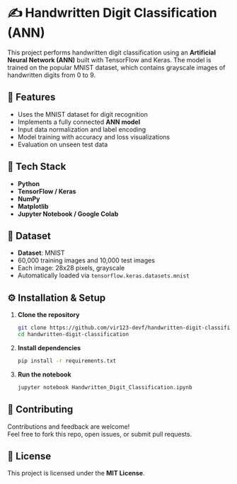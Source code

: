 # ✍️ Handwritten Digit Classification (ANN)

This project performs handwritten digit classification using an **Artificial Neural Network (ANN)** built with TensorFlow and Keras. The model is trained on the popular MNIST dataset, which contains grayscale images of handwritten digits from 0 to 9.

## 🚀 Features

- Uses the MNIST dataset for digit recognition  
- Implements a fully connected **ANN model**  
- Input data normalization and label encoding  
- Model training with accuracy and loss visualizations  
- Evaluation on unseen test data  

## 🧠 Tech Stack

- **Python**  
- **TensorFlow / Keras**  
- **NumPy**  
- **Matplotlib**  
- **Jupyter Notebook / Google Colab**  

## 📁 Dataset

- **Dataset**: MNIST  
- 60,000 training images and 10,000 test images  
- Each image: 28x28 pixels, grayscale  
- Automatically loaded via `tensorflow.keras.datasets.mnist`

## ⚙️ Installation & Setup

1. **Clone the repository**
   ```bash
   git clone https://github.com/vir123-devf/handwritten-digit-classification.git
   cd handwritten-digit-classification
   ```

2. **Install dependencies**
   ```bash
   pip install -r requirements.txt
   ```

3. **Run the notebook**
   ```bash
   jupyter notebook Handwritten_Digit_Classification.ipynb
   ```

## 🤝 Contributing

Contributions and feedback are welcome!  
Feel free to fork this repo, open issues, or submit pull requests.

## 📄 License

This project is licensed under the **MIT License**.
